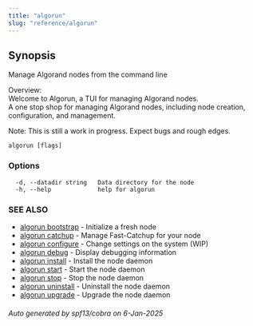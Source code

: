 ```yaml
---
title: "algorun"
slug: "reference/algorun"
---
```

## Synopsis                                             
                                                                                                    
                                                                                                    
Manage Algorand nodes from the command line                                                         
                                                                                                    
Overview:                                                                                           
Welcome to Algorun, a TUI for managing Algorand nodes.                                              
A one stop shop for managing Algorand nodes, including node creation, configuration, and management.
                                                                                                    
Note: This is still a work in progress. Expect bugs and rough edges.                                

```
algorun [flags]
```

### Options

```
  -d, --datadir string   Data directory for the node
  -h, --help             help for algorun
```

### SEE ALSO

* [algorun bootstrap](/reference/algorun/bootstrap)	 - Initialize a fresh node
* [algorun catchup](/reference/algorun/catchup)	 - Manage Fast-Catchup for your node
* [algorun configure](/reference/algorun/configure)	 - Change settings on the system (WIP)
* [algorun debug](/reference/algorun/debug)	 - Display debugging information
* [algorun install](/reference/algorun/install)	 - Install the node daemon
* [algorun start](/reference/algorun/start)	 - Start the node daemon
* [algorun stop](/reference/algorun/stop)	 - Stop the node daemon
* [algorun uninstall](/reference/algorun/uninstall)	 - Uninstall the node daemon
* [algorun upgrade](/reference/algorun/upgrade)	 - Upgrade the node daemon

###### Auto generated by spf13/cobra on 6-Jan-2025
